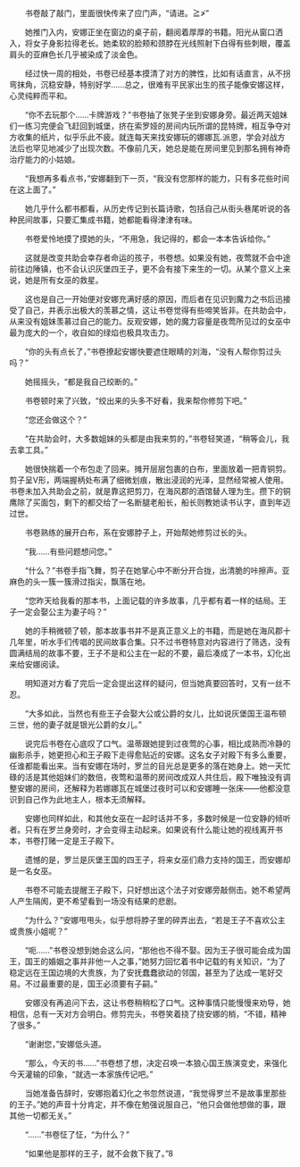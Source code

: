 　　书卷敲了敲门，里面很快传来了应门声，“请进。≧≯”

　　她推门入内，安娜正坐在窗边的桌子前，翻阅着厚厚的书籍。阳光从窗口洒入，将女子身影拉得老长。她柔软的脸颊和颈脖在光线照射下白得有些刺眼，覆盖肩头的亚麻色长几乎被染成了淡金色。

　　经过快一周的相处，书卷已经基本摸清了对方的脾性，比如有话直言，从不拐弯抹角，沉稳安静，特别好学……总之，很难有平民家出生的孩子能像安娜这样，心灵纯粹而平和。

　　“你不去玩那个……卡牌游戏？”书卷抽了张凳子坐到安娜身旁。最近两天姐妹们一练习完便会飞赶回到城堡，挤在索罗娅的房间内玩所谓的昆特牌，相互争夺对方收集的纸片，似乎乐此不疲。就连每天来找安娜玩的娜娜瓦.派恩，学会对战方法后也罕见地减少了出现次数。不像前几天，她总是能在房间里见到那名拥有神奇治疗能力的小姑娘。

　　“我想再多看点书，”安娜翻到下一页，“我没有您那样的能力，只有多花些时间在这上面了。”

　　她几乎什么都书都看，从历史传记到长篇诗歌，包括自己从街头巷尾听说的各种民间故事，只要汇集成书籍，她都能看得津津有味。

　　书卷爱怜地摸了摸她的头，“不用急，我记得的，都会一本本告诉给你。”

　　这就是改变共助会幸存者命运的孩子，书卷想。如果没有她，夜莺就不会中途前往边陲镇，也不会认识灰堡四王子，更不会有接下来生的一切。从某个意义上来说，她是所有女巫的救星。

　　这也是自己一开始便对安娜充满好感的原因，而后者在见识到魔力之书后迅接受了自己，并表示出极大的羡慕之情，这让书卷觉得有些啼笑皆非。在共助会中，从来没有姐妹羡慕过自己的能力。反观安娜，她的魔力容量是夜莺所见过的女巫中最为庞大的一个，收自如的绿焰也极具攻击力。

　　“你的头有点长了，”书卷撩起安娜快要遮住眼睛的刘海，“没有人帮你剪过头吗？”

　　她摇摇头，“都是我自己绞断的。”

　　书卷顿时来了兴致，“绞出来的头多不好看，我来帮你修剪下吧。”

　　“您还会做这个？”

　　“在共助会时，大多数姐妹的头都是由我来剪的，”书卷轻笑道，“稍等会儿，我去拿工具。”

　　她很快揣着一个布包走了回来。摊开层层包裹的白布，里面放着一把青铜剪。剪子呈V形，两端握柄处布满了细微划痕，散出浸润的光泽，显然经常被人使用。书卷未加入共助会之前，就是靠这把剪刀，在海风郡的酒馆替人理为生。攒下的铜鹰除了买面包，剩下的都交给了一名断腿老船长，船长则教她读书认字，直到年迈过世。

　　书卷熟练的展开白布，系在安娜脖子上，开始帮她修剪过长的头。

　　“我……有些问题想问您。”

　　“什么？”书卷手指飞舞，剪子在她掌心中不断分开合拢，出清脆的咔擦声。亚麻色的头一簇一簇滑过指尖，飘落在地。

　　“您昨天给我看的那本书，上面记载的许多故事，几乎都有着一样的结局。王子一定会娶公主为妻子吗？”

　　她的手稍微顿了顿，那本故事书并不是真正意义上的书籍，而是她在海风郡十几年里，听水手们传唱的民间故事合集。只不过书卷特意对内容进行了筛选，没有圆满结局的故事不要，王子不是和公主在一起的不要，最后凑成了一本书，幻化出来给安娜阅读。

　　明知道对方看了完后一定会提出这样的疑问，但当她真要回答时，又有一丝不忍。

　　“大多如此，当然也有些王子会娶大公或公爵的女儿，比如说灰堡国王温布顿三世，他的妻子就是银光公爵的女儿。”

　　说完后书卷在心底叹了口气。温蒂跟她提到过夜莺的心事，相比成熟而冷静的幽影杀手，她更担心和王子殿下走得愈贴近的安娜。这名女子对殿下有多么重要，任谁都能看出来。当有安娜在场时，罗兰的目光总是更多的落在她身上。她一天忙碌的活是其他姐妹们的数倍，夜莺和温蒂的房间改成双人共住后，殿下唯独没有调整安娜的房间，还解释为若娜娜瓦在城堡过夜时可以和安娜睡一张床——他都没意识到自己作为此地主人，根本无须解释。

　　安娜也同样如此，和其他女巫在一起时话并不多，多数时候是一位安静的倾听者。只有在罗兰身旁时，才会变得主动起来。如果说有什么能让她的视线离开书本，书卷打赌一定是王子殿下。

　　遗憾的是，罗兰是灰堡王国的四王子，将来女巫们鼎力支持的国王，而安娜却是一名女巫。

　　书卷不可能去提醒王子殿下，只好想出这个法子对安娜旁敲侧击。她不希望两人产生隔阂，更不希望看到一场没有结果的悲剧。

　　“为什么？”安娜甩甩头，似乎想将脖子里的碎弄出去，“若是王子不喜欢公主或贵族小姐呢？”

　　“呃……”书卷没想到她会这么问，“那他也不得不娶。因为王子很可能会成为国王，国王的婚姻之事并非他一人之事，”她努力回忆着书中记载的有关知识，“为了稳定远在王国边境的大贵族，为了安抚蠢蠢欲动的邻国，甚至为了达成一笔好交易。不过最重要的是，国王必须要有子嗣。”

　　安娜没有再追问下去，这让书卷稍稍松了口气。这种事情只能慢慢来劝导，她相信，总有一天对方会明白。修剪完头，书卷笑着挠了挠安娜的梢，“不错，精神了很多。”

　　“谢谢您，”安娜低头道。

　　“那么，今天的书……”书卷想了想，决定召唤一本狼心国王族演变史，来强化今天灌输的印象，“就选一本家族传记吧。”

　　当她准备告辞时，安娜抱着幻化之书忽然说道，“我觉得罗兰不是故事里那些的王子。”她的声音十分肯定，并不像在勉强说服自己，“他只会做他想做的事，跟其他一切都无关。”

　　“……”书卷怔了怔，“为什么？”

　　“如果他是那样的王子，就不会救下我了。”8
